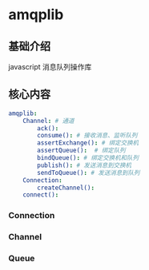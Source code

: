 # amqplib

## 基础介绍

javascript 消息队列操作库


## 核心内容
```yaml
amqplib:
    Channel: # 通道
        ack():
        consume(): # 接收消息、监听队列
        assertExchange(): # 绑定交换机
        assertQueue():  # 绑定队列
        bindQueue(): # 绑定交换机和队列
        publish(): # 发送消息到交换机
        sendToQueue(): # 发送消息到队列 
    Connection:
        createChannel():
    connect():
```

### Connection



### Channel


### Queue